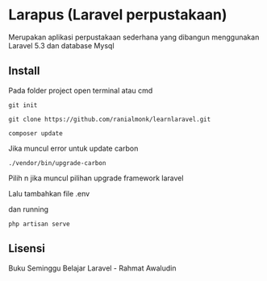# Larapus (Laravel perpustakaan)

Merupakan aplikasi perpustakaan sederhana yang dibangun menggunakan Laravel 5.3 dan database Mysql

## Install

Pada folder project 
open terminal atau cmd 
<br />

``` git init ```
<br />

``` git clone https://github.com/ranialmonk/learnlaravel.git ```
<br />

``` composer update ```
<br />

Jika muncul error untuk update carbon 
<br />

``` ./vendor/bin/upgrade-carbon ```
<br />

Pilih n jika muncul pilihan upgrade framework laravel
<br />

Lalu tambahkan file .env 
<br />

dan running
<br />

``` php artisan serve ```

## Lisensi

Buku Seminggu Belajar Laravel - Rahmat Awaludin


